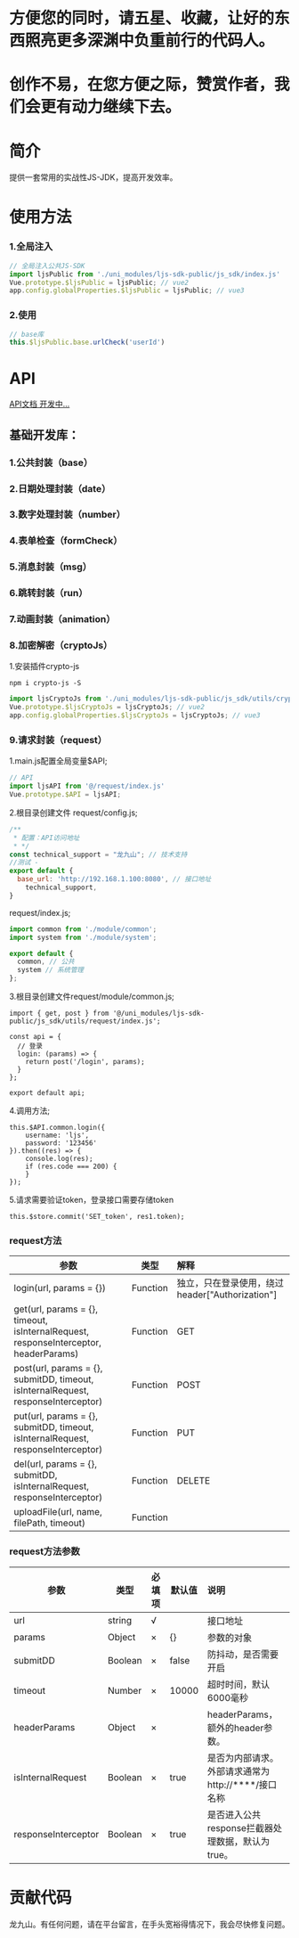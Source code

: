 # 方便您的同时，请五星、收藏，让好的东西照亮更多深渊中负重前行的代码人。
# 创作不易，在您方便之际，赞赏作者，我们会更有动力继续下去。

# 简介
提供一套常用的实战性JS-JDK，提高开发效率。

# 使用方法
### 1.全局注入
```js
// 全局注入公共JS-SDK
import ljsPublic from './uni_modules/ljs-sdk-public/js_sdk/index.js'
Vue.prototype.$ljsPublic = ljsPublic; // vue2
app.config.globalProperties.$ljsPublic = ljsPublic; // vue3
```
### 2.使用
```js
// base库
this.$ljsPublic.base.urlCheck('userId')
```

# API
[API文档 开发中...]()

## 基础开发库：
### 1.公共封装（base）
### 2.日期处理封装（date）
### 3.数字处理封装（number）
### 4.表单检查（formCheck）
### 5.消息封装（msg）
### 6.跳转封装（run）
### 7.动画封装（animation）
### 8.加密解密（cryptoJs）
1.安装插件crypto-js
```npm
npm i crypto-js -S
```
```js
import ljsCryptoJs from './uni_modules/ljs-sdk-public/js_sdk/utils/cryptoJs.js'
Vue.prototype.$ljsCryptoJs = ljsCryptoJs; // vue2
app.config.globalProperties.$ljsCryptoJs = ljsCryptoJs; // vue3
```
### 9.请求封装（request）
1.main.js配置全局变量$API;
```js
// API
import ljsAPI from '@/request/index.js'
Vue.prototype.$API = ljsAPI;
```
2.根目录创建文件
request/config.js;
```js
/**
 * 配置：API访问地址
 * */
const technical_support = "龙九山"; // 技术支持
//测试 - 
export default {
  base_url: 'http://192.168.1.100:8080', // 接口地址
	technical_support,
}

```
request/index.js;
```js
import common from './module/common';
import system from './module/system';

export default {
  common, // 公共
  system // 系统管理
};
```
3.根目录创建文件request/module/common.js;
```
import { get, post } from '@/uni_modules/ljs-sdk-public/js_sdk/utils/request/index.js';

const api = {
  // 登录
  login: (params) => {
    return post('/login', params);
  }
};

export default api;
```
4.调用方法;
```
this.$API.common.login({
	username: 'ljs',
	password: '123456'
}).then((res) => {
	console.log(res);
	if (res.code === 200) {
	}
});
```
5.请求需要验证token，登录接口需要存储token
```
this.$store.commit('SET_token', res1.token);
```

### request方法

参数  | 类型| 解释
---- | ----- | :------ 
login(url, params = {}) | Function | 独立，只在登录使用，绕过header["Authorization"] 
get(url, params = {}, timeout, isInternalRequest, responseInterceptor, headerParams) | Function | GET
post(url, params = {}, submitDD, timeout, isInternalRequest, responseInterceptor) | Function | POST
put(url, params = {}, submitDD, timeout, isInternalRequest, responseInterceptor) | Function  | PUT
del(url, params = {}, submitDD, isInternalRequest, responseInterceptor) | Function | DELETE
uploadFile(url, name, filePath, timeout) | Function | 

### request方法参数
参数  | 类型| 必填项 | 默认值 | 说明
---- | ----- | ----- | ----- | :------ 
url | string | √ |  | 接口地址 
params | Object | × | {} | 参数的对象 
submitDD | Boolean | × | false | 防抖动，是否需要开启 
timeout | Number | × | 10000 | 超时时间，默认6000毫秒 
headerParams | Object | × | | headerParams，额外的header参数。
isInternalRequest | Boolean | × | true | 是否为内部请求。外部请求通常为http://****\/接口名称
responseInterceptor | Boolean | × | true | 是否进入公共response拦截器处理数据，默认为true。
 

# 贡献代码
龙九山。有任何问题，请在平台留言，在手头宽裕得情况下，我会尽快修复问题。

